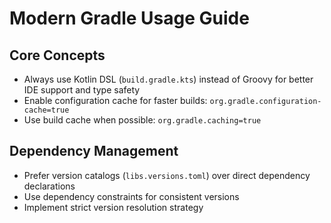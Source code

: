 # Modern Gradle Usage Guide

## Core Concepts

- Always use Kotlin DSL (`build.gradle.kts`) instead of Groovy for better IDE support and type safety
- Enable configuration cache for faster builds: `org.gradle.configuration-cache=true`
- Use build cache when possible: `org.gradle.caching=true`

## Dependency Management

- Prefer version catalogs (`libs.versions.toml`) over direct dependency declarations
- Use dependency constraints for consistent versions
- Implement strict version resolution strategy
